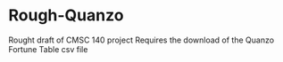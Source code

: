 # Rough-Quanzo
Rought draft of CMSC 140 project
Requires the download of the Quanzo Fortune Table csv file
